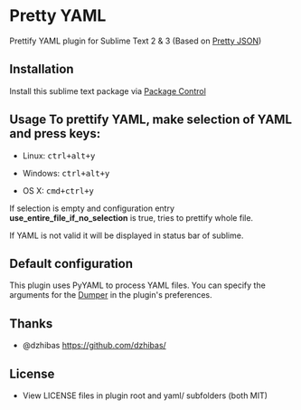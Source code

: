 Pretty YAML
===========

Prettify YAML plugin for Sublime Text 2 & 3 (Based on [Pretty
JSON](<https://github.com/dzhibas/SublimePrettyJson>))



Installation 
-------------

Install this sublime text package via [Package
Control](<http://wbond.net/sublime_packages/package_control>)



Usage To prettify YAML, make selection of YAML and press keys:
--------------------------------------------------------------

-   Linux: <kbd>ctrl+alt+y</kbd>

-   Windows: <kbd>ctrl+alt+y</kbd>

-   OS X: <kbd>cmd+ctrl+y</kbd>

If selection is empty and configuration entry
**use_entire_file_if_no_selection** is true, tries to prettify whole file.

If YAML is not valid it will be displayed in status bar of sublime.



Default configuration
---------------------

This plugin uses PyYAML to process YAML files. You can specify the arguments for
the [Dumper](<http://pyyaml.org/wiki/PyYAMLDocumentation#dumper>) in the
plugin's preferences.



Thanks
------

-   @dzhibas https://github.com/dzhibas/



License
-------

-   View LICENSE files in plugin root and yaml/ subfolders (both MIT)
